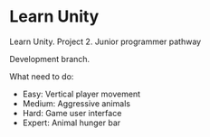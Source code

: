 # Learn Unity
 Learn Unity. Project 2. Junior programmer pathway
 
 Development branch.
 
 What need to do:
 - Easy: Vertical player movement
 - Medium: Aggressive animals
 - Hard: Game user interface
 - Expert: Animal hunger bar
